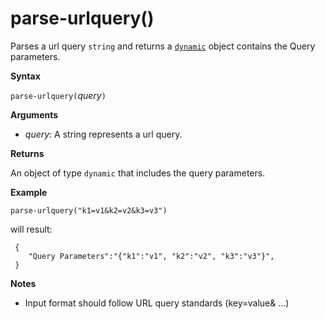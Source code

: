 # parse-urlquery()

Parses a url query `string` and returns a [`dynamic`](./scalar-data-types/dynamic.md) object contains the Query parameters.

**Syntax**

`parse-urlquery(`*query*`)`

**Arguments**

* *query*: A string represents a url query.

**Returns**

An object of type `dynamic` that includes the query parameters.

**Example**

<!-- csl -->
```
parse-urlquery("k1=v1&k2=v2&k3=v3")
```

will result:

```
 {
 	"Query Parameters":"{"k1":"v1", "k2":"v2", "k3":"v3"}",
 }
```

**Notes**

* Input format should follow URL query standards (key=value& ...)
 
